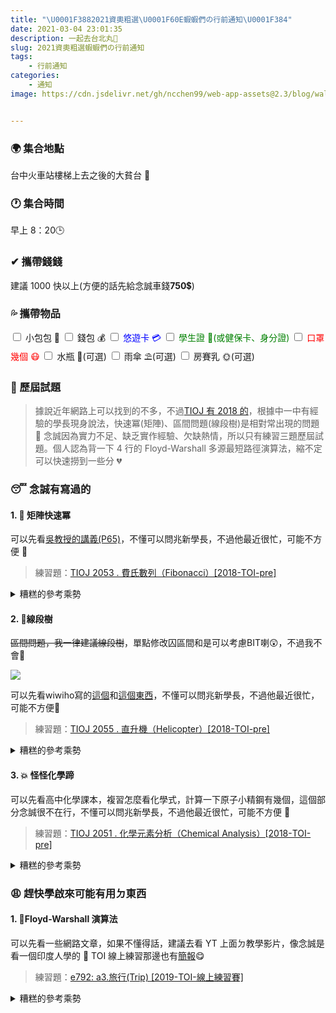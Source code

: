 ```yaml
---
title: "\U0001F3882021資奧粗選\U0001F60E蝦蝦們の行前通知\U0001F384"
date: 2021-03-04 23:01:35
description: 一起去台北丸🥘
slug: 2021資奧粗選蝦蝦們の行前通知
tags: 
    - 行前通知
categories: 
    - 通知
image: https://cdn.jsdelivr.net/gh/ncchen99/web-app-assets@2.3/blog/wallpaper/img5.jpg


---
```


### 🌍 集合地點

台中火車站樓梯上去之後的大貧台 🚎

### 🕐 集合時間

早上 8：20🕒

### ✔ 攜帶錢錢

建議 1000 快以上(方便的話先給念誠車錢**750**💲)

### 💦 攜帶物品

<input type="checkbox"  /> 小包包 👜
<input type="checkbox"  /> 錢包 💰
<input type="checkbox"  /> <span style="color :blue">悠遊卡 💳</span>
<input type="checkbox"  /> <span style="color :green">學生證 🎴(或健保卡、身分證)</span>
<input type="checkbox"  /> <span style="color :red">口罩幾個 😷</span>
<input type="checkbox"  /> 水瓶 🍼(可選)
<input type="checkbox"  /> 雨傘 ⛱️(可選)
<input type="checkbox"  /> 房賽乳 🌞(可選)

### 💄 歷屆試題

> 據說近年網路上可以找到的不多，不過[TIOJ 有 2018 的](https://tioj.ck.tp.edu.tw/problems/tag/2018-TOI-pre)，根據中一中有經驗的學長現身說法，快速冪(矩陣)、區間問題(線段樹)是相對常出現的問題 💢 念誠因為實力不足、缺乏實作經驗、欠缺熱情，所以只有練習三題歷屆試題。個人認為背一下 4 行的 Floyd-Warshall 多源最短路徑演算法，縮不定可以快速撈到一些分 💔

### 😴 念誠有寫過的

#### 1. 🎨 矩陣快速冪

可以先看[吳教授的講義(P65)](https://drive.google.com/file/d/1w2xWYmf-G1jK1CerAFVoZOJKjXijuT-t/view)，不懂可以問兆新學長，不過他最近很忙，可能不方便 🤗

> 練習題：[TIOJ 2053 . 費氏數列（Fibonacci）[2018-TOI-pre]](https://tioj.ck.tp.edu.tw/problems/2053)

<details>

  <summary>糟糕的參考乘勢</summary>
  
  ```cpp
  #include <bits/stdc++.h>
using namespace std;
#define ull unsigned long long int
#define ivec vector<ull>
const int p = 1e9 + 7;
/* template <typename T>
using ivec = vector<T>;
 */
ivec matrixchen(ivec a, ivec b) {
    ivec tmp({((a[0] * b[0]) % p + (a[1] * b[2]) % p) % p,
              ((a[0] * b[1]) % p + (a[1] * b[3]) % p) % p,
              ((a[2] * b[0]) % p + (a[3] * b[2]) % p) % p,
              ((a[2] * b[1]) % p + (a[3] * b[3]) % p) % p});
    return tmp;
}

int main() {
ios_base::sync_with_stdio(0);
cin.tie(0);
ull x1, x2, a, b, n;
cin >> x1 >> x2 >> a >> b >> n;
ivec tmat({1, 0, 0, 1});
ivec ans({x2, 0, x1, 0});
n -= 2;
for (ivec opMat({b, a, 1, 0}); n > 0; opMat = matrixchen(opMat, opMat), n >>= 1)
if (n & 1) tmat = matrixchen(tmat, opMat);
auto tmp = matrixchen(tmat, ans);
cout << tmp[0] << endl;
}

````

</details>


#### 2. 🎄線段樹

~~區間問題，我一律建議線段樹~~，單點修改囚區間和是可以考慮BIT喇😲，不過我不會🥰

![](https://i.imgur.com/YF2sZaa.png)

可以先看wiwiho寫的[這個](https://hackmd.io/@wiwiho/CPN-segment-tree#%E7%B7%9A%E6%AE%B5%E6%A8%B9)和[這個東西](http://web.ntnu.edu.tw/~algo/Sequence2.html#3)，不懂可以問兆新學長，不過他最近很忙，可能不方便🤗

> 練習題：[TIOJ 2055 . 直升機（Helicopter）[2018-TOI-pre]](https://tioj.ck.tp.edu.tw/problems/2055)
<details>

<summary>糟糕的參考乘勢</summary>

```cpp
#include <bits/stdc++.h>
#define int long long
#define maxn 1e6
#define lc(v) ((2 * v) + 1)
#define rc(v) ((2 * v) + 2)
#define onedieonedie              \
  ios_base::sync_with_stdio(0); \
  cin.tie(0)
using namespace std;

int st[signed(maxn) * 4] = {};
int a[signed(maxn)] = {};
int ql, qr, n, minv;

void build(int l, int r, int v) {
  if (l == r) {
      st[v] = a[l];
      return;
  }
  int m = (l + r) / 2;
  build(l, m, lc(v));
  build(m + 1, r, rc(v));
  st[v] = min(st[lc(v)], st[rc(v)]);
}

void query(int l, int r, int v) {
  if (ql <= l && r <= qr) {
      minv = min(st[v], minv);
      return;
  }
  int m = (l + r) / 2;
  if (ql <= m) query(l, m, lc(v));
  if (qr > m) query(m + 1, r, rc(v));
}
signed main() {
  onedieonedie;
  cin >> n;
  for (int i = 0; i < n; i++)
      cin >> a[i];
  build(0, n - 1, 0);
  for (int i = 0; i < n; i++) {
      cin >> ql >> qr;
      ql--;
      qr--;
      minv = INT_MAX;
      query(0, n - 1, 0);
      cout << minv + 1 << '\n';
  }
}
````

</details>

#### 3. 💥 怪怪化學蹄

可以先看高中化學課本，複習怎麼看化學式，計算一下原子小精鋼有幾個，這個部分念誠很不在行，不懂可以問兆新學長，不過他最近很忙，可能不方便 🤗

> 練習題：[TIOJ 2051 . 化學元素分析（Chemical Analysis）[2018-TOI-pre]](https://tioj.ck.tp.edu.tw/problems/2051)

<details>

  <summary>糟糕的參考乘勢</summary>

```cpp
#include <bits/stdc++.h>
#define endl '\n'
using namespace std;
struct Atom {
    string name;
    int amount;
} atoms[256];
struct tag {
    int si;
    int ei;
    int cm;  //change amount
} tags[256];
string cf;  //chemical formula  打扣也能學英文
int ca(int &i) {
    int amount = 0;
    while (isdigit(cf[i + 1])) {
        amount = (cf[i + 1] - '0') + amount * 10;
        i++;
    }
    return amount;
}  //count atoms
int main() {
    ios_base::sync_with_stdio(0);
    while (cin >> cf) {
        int i = 0, b = 0, aatmp;  //brackets, atomsAmountTmp
        string antmp;             //atomsNameTmp
        stack<struct tag> tagSt;
        for (int k = 0; k < 256; k++) {
            atoms[k].name = "NULL";
            atoms[k].amount = 0;
            tags[k].si = 0;
            tags[k].ei = 0;
            tags[k].cm = 0;
        }
        while (i < cf.length()) {
            if (isalpha(cf[i])) {
                antmp = cf[i];
                if (isalpha(cf[i + 1]) && islower(cf[i + 1])) {
                    antmp += cf[i + 1];
                    i++;
                }
                if ((isalpha(cf[i + 1]) && isupper(cf[i + 1])) || cf[i + 1] == '(' || cf[i + 1] == ')' || i + 1 == cf.length())
                    aatmp = 1;
                if (isdigit(cf[i + 1]))
                    aatmp = ca(i);
                atoms[i].name = antmp;
                atoms[i].amount = aatmp;
            } else if (cf[i] == '(') {
                struct tag tmptag;
                tmptag.si = i;
                tagSt.push(tmptag);
            } else if (cf[i] == ')') {
                tagSt.top().ei = i;
                tagSt.top().cm = ca(i);
                tags[b] = tagSt.top();
                tagSt.pop();
                b++;
            }
            i++;
        }
        for (int i = 0; i < b; i++) {
            if (tags[i].cm == 0) continue;
            for (int j = tags[i].si; j < tags[i].ei; j++) {
                if (atoms[j].name != "NULL")
                    atoms[j].amount *= tags[i].cm;
            }
        }
        map<string, int> ansA;
        map<string, int>::iterator iter;
        for (int i = 0; i < cf.length(); i++) {
            if (atoms[i].name != "NULL") {
                if (ansA.find(atoms[i].name) != ansA.end())
                    ansA[atoms[i].name] += atoms[i].amount;
                else
                    ansA[atoms[i].name] = atoms[i].amount;
            }
        }
        cout << cf << endl;
        for (iter = ansA.begin(); iter != ansA.end(); iter++) {
            cout << iter->first << ":" << iter->second << endl;
        }
    }
}
```

</details>

### 😩 趕快學啟來可能有用ㄉ東西

#### 1. 🦕Floyd-Warshall 演算法

可以先看一些網路文章，如果不懂得話，建議去看 YT 上面ㄉ教學影片，像念誠是看一個印度人學的 🦧 TOI 線上練習那邊也有[簡報](https://toi-reg.csie.ntnu.edu.tw/question/201912/A3-Trip.pptx)😋

> 練習題：[e792: a3.旅行(Trip) [2019-TOI-線上練習賽]](https://zerojudge.tw/ShowProblem?problemid=e792)

<details>

  <summary>糟糕的參考乘勢</summary>

```cpp
#include <bits/stdc++.h>
using namespace std;
int main() {
  bool c[201][201] = {0};  //Connected
  int n, m, q;
  for (int i = 0; i < n; i++) {
      c[i][i] = 1;
  }
  cin >> n >> m >> q;
  while (m--) {
      int a, b;
      cin >> a >> b;
      c[a][b] = 1;
  }
  for (int k = 0; k < n; k++) {
      for (int i = 0; i < n; i++) {
          for (int j = 0; j < n; j++) {
              c[i][j] = c[i][j] || (c[i][k] && c[k][j]);
          }
      }
  }
  while (q--) {
      int a, b;
      cin >> a >> b;
      cout << (c[a][b] ? "YES" : "NO") << endl;
  }
}
```

</details>
